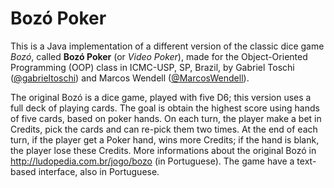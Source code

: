 # Bozó Poker

This is a Java implementation of a different version of the classic dice game *Bozó*, called **Bozó Poker** (or *Video Poker*), made for the Object-Oriented Programming (OOP) class in ICMC-USP, SP, Brazil, by Gabriel Toschi ([@gabrieltoschi](https://github.com/gabrieltoschi)) and Marcos Wendell ([@MarcosWendell](https://github.com/MarcosWendell)).

The original Bozó is a dice game, played with five D6; this version uses a full deck of playing cards. The goal is obtain the highest score using hands of five cards, based on poker hands. On each turn, the player make a bet in Credits, pick the cards and can re-pick them two times. At the end of each turn, if the player get a Poker hand, wins more Credits; if the hand is blank, the player lose these Credits. More informations about the original Bozó in http://ludopedia.com.br/jogo/bozo (in Portuguese). The game have a text-based interface, also in Portuguese.